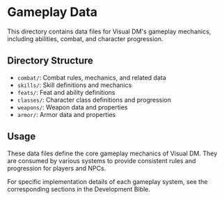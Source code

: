 # Gameplay Data

This directory contains data files for Visual DM's gameplay mechanics, including abilities, combat, and character progression.

## Directory Structure

- `combat/`: Combat rules, mechanics, and related data
- `skills/`: Skill definitions and mechanics
- `feats/`: Feat and ability definitions
- `classes/`: Character class definitions and progression
- `weapons/`: Weapon data and properties
- `armor/`: Armor data and properties

## Usage

These data files define the core gameplay mechanics of Visual DM. They are consumed by various systems to provide consistent rules and progression for players and NPCs.

For specific implementation details of each gameplay system, see the corresponding sections in the Development Bible. 